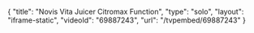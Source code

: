 {
    "title": "Novis Vita Juicer Citromax Function",
    "type": "solo",
    "layout": "iframe-static",
    "videoId": "69887243",
    "url": "\/tvpembed\/69887243"
}